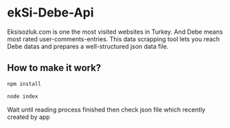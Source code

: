 # ekSi-Debe-Api
 Eksisozluk.com is one the most visited websites in Turkey. And Debe means most rated user-comments-entries. This data scrapping tool lets you reach Debe datas and prepares a well-structured json data file.
## How to make it work?
``` bash
npm install
```

``` bash
node index
```

Wait until reading process finished then check json file which recently created by app
